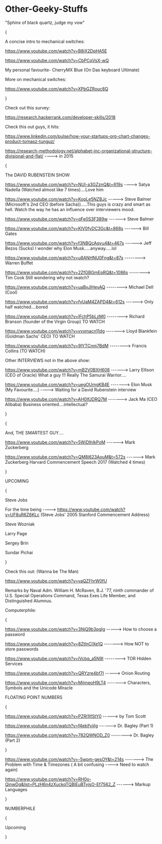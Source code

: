# Other-Geeky-Stuffs
"Sphinx of black quartz, judge my vow"

{

A concise intro to mechanical switches:

https://www.youtube.com/watch?v=B8jX2DpHA5E

https://www.youtube.com/watch?v=CbPCqVsX-wQ

My personal favourite- CherryMX Blue (On Das keyboard Ultimate)

More on mechanical switches:

https://www.youtube.com/watch?v=XPbGZRouc8Q

}

Check out this survey:

https://research.hackerrank.com/developer-skills/2018


Check this out guys, it hits:

https://www.linkedin.com/pulse/how-your-startups-org-chart-changes-product-tomasz-tunguz/

https://research-methodology.net/alphabet-inc-organizational-structure-divisional-and-flat/ ----> in 2015

{

The DAVID RUBENSTEIN SHOW:

https://www.youtube.com/watch?v=NUl-a3GZznQ&t=619s ----> Satya Nadella (Watched almost like 7 times)....Love him

https://www.youtube.com/watch?v=KopLe5NZBJc   -----> Steve Balmer (Microsoft's 2nd CEO (before Sacha)).....This guys is crazy and smart as hell. Watch the way he has an influence over interviewers mood.

https://www.youtube.com/watch?v=qFe0S3F389w ------> Steve Balmer

https://www.youtube.com/watch?v=KlV0fyDC3Gc&t=868s   ------> Bill Gates

https://www.youtube.com/watch?v=f3NBQcAqyu4&t=467s ------> Jeff Bezos (Sucks)  I wonder why Elon Musk.....anyway.....lol

https://www.youtube.com/watch?v=u8ANHNU0Fng&t=87s  --------> Warren Buffet

https://www.youtube.com/watch?v=2ZfGBGmEpRQ&t=1086s --------> Tim Cook  Still wondering why not iwatch?

https://www.youtube.com/watch?v=uaBvJlHevAQ --------> Michael Dell   (Cool)

https://www.youtube.com/watch?v=fyUaM4ZAPD4&t=612s ------>  Only half watched....bored

https://www.youtube.com/watch?v=lFchP5bLzM0  --------> Richard Branson (founder of the Virgin Group) TO WATCH  
 
https://www.youtube.com/watch?v=vvxmacn11dg -------> Lloyd Blankfein (Goldman Sachs' CEO) TO WATCH

https://www.youtube.com/watch?v=9lYTCnm7BdM --------> Francis Collins (TO WATCH)


Other INTERVIEWS not in the above show:

https://www.youtube.com/watch?v=mB2V0BXH608  ------> Larry Ellison (CEO of Oracle) What a guy !!! Really The Samurai Warrior....

https://www.youtube.com/watch?v=uegOUmgKB4E -------> Elon Musk  (My Favourite....) ----> Waiting for a David Rubenstein interview

https://www.youtube.com/watch?v=AH0IfJDRQ7M -------> Jack Ma (CEO Alibaba) Business oriented....intellectual?

}

{

And, THE SMARTEST GUY....

https://www.youtube.com/watch?v=5WiDIhIkPoM ------> Mark Zuckerberg

https://www.youtube.com/watch?v=QM8l623AouM&t=572s ------> Mark Zuckerberg Harvard Commencement Speech 2017 (Watched 4 times)

}

UPCOMING

{

Steve Jobs

For the time being ----> https://www.youtube.com/watch?v=UF8uR6Z6KLc (Steve Jobs' 2005 Stanford Commencement Address)

Steve Wozniak

Larry Page

Sergey Brin

Sundar Pichai

}

Check this out: (Wanna be The Man)

https://www.youtube.com/watch?v=yaQZFhrW0fU

Remarks by Naval Adm. William H. McRaven, B.J. '77, ninth commander of U.S. Special Operations Command, Texas Exes Life Member, and Distinguished Alumnus.

Computerphile:

{

https://www.youtube.com/watch?v=3NjQ9b3pgIg -----> How to choose a password

https://www.youtube.com/watch?v=8ZtInClXe1Q -------> How NOT to store passwords

https://www.youtube.com/watch?v=lVcbq_a5N9I --------> TOR Hidden Services

https://www.youtube.com/watch?v=QRYzre4bf7I -----> Onion Routing 

https://www.youtube.com/watch?v=MijmeoH9LT4 -------> Characters, Symbols and the Unicode Miracle



FLOATING POINT NUMBERS

{ 

https://www.youtube.com/watch?v=PZRI1IfStY0 -----> by Tom Scott

https://www.youtube.com/watch?v=f4ekifyijIg ------> Dr. Bagley (Part 1)

https://www.youtube.com/watch?v=782QWNOD_Z0 --------> Dr. Bagley (Part 2)

}

https://www.youtube.com/watch?v=-5wpm-gesOY&t=214s ------->  The Problem with Time & Timezones ( A bit confusing ----> Need to watch again)

https://www.youtube.com/watch?v=RH0o-QjnwDg&list=PLzH6n4zXuckqTQBIEuBTyjsO-Ef7562_Z ------> Markup Languages

}

NUMBERPHILE

{

Upcoming

}


















